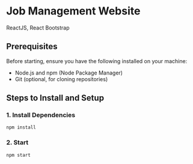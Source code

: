 # Job Management Website

ReactJS, React Bootstrap

## Prerequisites

Before starting, ensure you have the following installed on your machine:

- Node.js and npm (Node Package Manager)
- Git (optional, for cloning repositories)

## Steps to Install and Setup

### 1. Install Dependencies

```
npm install
```

### 2. Start

```
npm start
```
